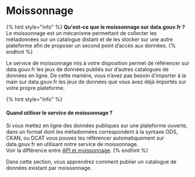# Moissonnage

{% hint style="info" %}
**Qu'est-ce que le moissonnage sur data.gouv.fr ?** \
Le moissonnage est un mécanisme permettant de collecter les métadonnées sur un catalogue distant et de les stocker sur une autre plateforme afin de proposer un second point d’accès aux données.
{% endhint %}

Le service de moissonnage mis à votre disposition permet de référencer sur data.gouv.fr les jeux de données publiés sur d’autres catalogues de données en ligne. De cette manière, vous n’avez pas besoin d’importer à la main sur data.gouv.fr les jeux de données que vous avez déjà importés sur votre propre plateforme.

{% hint style="info" %}
#### Quand utiliser le service de moissonnage ? <a href="#quand-utiliser-le-service-de-moissonnage" id="quand-utiliser-le-service-de-moissonnage"></a>

Si vous mettez en ligne des données publiques sur une plateforme ouverte, dans un format dont les métadonnées correspondent à la syntaxe ODS, CKAN, ou DCAT vous pouvez les référencer automatiquement sur data.gouv.fr en utilisant notre service de moissonnage.\
Voir la différence entre [API et moissonnage](../../publier-des-donnees/guide-data.gouv.fr/publier-et-gerer-un-jeu-de-donnees/publier-un-jeu-de-donnees.md).&#x20;
{% endhint %}

Dans cette section, vous apprendrez comment publier un catalogue de données existant par moissonnage.
